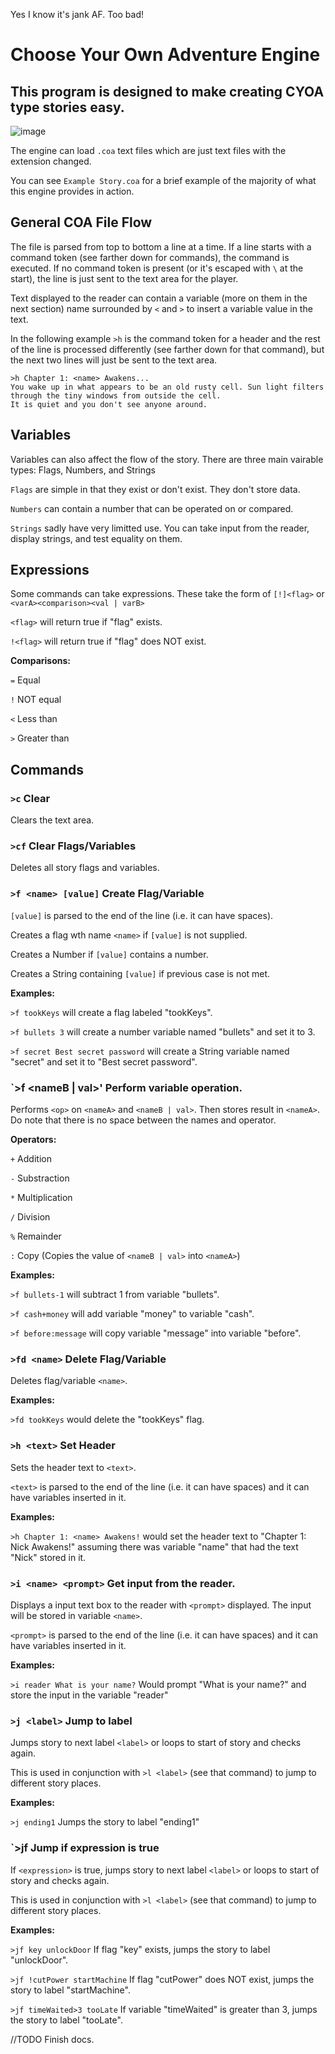 Yes I know it's jank AF. Too bad!

# Choose Your Own Adventure Engine
## This program is designed to make creating CYOA type stories easy.
![image](https://github.com/nickolasbradham/CYOA-Engine/assets/105989209/8e0ba0fa-330e-4f1e-9a4a-03e908b8cb20)

The engine can load `.coa` text files which are just text files with the extension changed.

You can see `Example Story.coa` for a brief example of the majority of what this engine provides in action.
## General COA File Flow
The file is parsed from top to bottom a line at a time. If a line starts with a command token (see farther down for commands), the command is executed.
If no command token is present (or it's escaped with `\` at the start), the line is just sent to the text area for the player.

Text displayed to the reader can contain a variable (more on them in the next section) name surrounded by `<` and `>` to insert a variable value in the text.

In the following example `>h` is the command token for a header and the rest of the line is processed differently (see farther down for that command), but the next two lines will just be sent to the text area.
```
>h Chapter 1: <name> Awakens...
You wake up in what appears to be an old rusty cell. Sun light filters through the tiny windows from outside the cell.
It is quiet and you don't see anyone around.
```
## Variables
Variables can also affect the flow of the story. There are three main vairable types: Flags, Numbers, and Strings

`Flags` are simple in that they exist or don't exist. They don't store data.

`Numbers` can contain a number that can be operated on or compared.

`Strings` sadly have very limitted use. You can take input from the reader, display strings, and test equality on them.
## Expressions
Some commands can take expressions. These take the form of `[!]<flag>` or `<varA><comparison><val | varB>`

`<flag>` will return true if "flag" exists.

`!<flag>` will return true if "flag" does NOT exist.

**Comparisons:**

`=` Equal

`!` NOT equal

`<` Less than

`>` Greater than
## Commands
### `>c` Clear
Clears the text area.
### `>cf` Clear Flags/Variables
Deletes all story flags and variables.
### `>f <name> [value]` Create Flag/Variable
`[value]` is parsed to the end of the line (i.e. it can have spaces).

Creates a flag wth name `<name>` if `[value]` is not supplied.

Creates a Number if `[value]` contains a number.

Creates a String containing `[value]` if previous case is not met.

**Examples:**

`>f tookKeys` will create a flag labeled "tookKeys".

`>f bullets 3` will create a number variable named "bullets" and set it to 3.

`>f secret Best secret password` will create a String variable named "secret" and set it to "Best secret password".
### `>f <nameA><op><nameB | val>' Perform variable operation.
Performs `<op>` on `<nameA>` and `<nameB | val>`. Then stores result in `<nameA>`. Do note that there is no space between the names and operator.

**Operators:**

`+` Addition

`-` Substraction

`*` Multiplication

`/` Division

`%` Remainder

`:` Copy (Copies the value of `<nameB | val>` into `<nameA>`)

**Examples:**

`>f bullets-1` will subtract 1 from variable "bullets".

`>f cash+money` will add variable "money" to variable "cash".

`>f before:message` will copy variable "message" into variable "before".
### `>fd <name>` Delete Flag/Variable
Deletes flag/variable `<name>`.

**Examples:**

`>fd tookKeys` would delete the "tookKeys" flag.
### `>h <text>` Set Header
Sets the header text to `<text>`.

`<text>` is parsed to the end of the line (i.e. it can have spaces) and it can have variables inserted in it.

**Examples:**

`>h Chapter 1: <name> Awakens!` would set the header text to "Chapter 1: Nick Awakens!" assuming there was variable "name" that had the text "Nick" stored in it.
### `>i <name> <prompt>` Get input from the reader.
Displays a input text box to the reader with `<prompt>` displayed. The input will be stored in variable `<name>`.

`<prompt>` is parsed to the end of the line (i.e. it can have spaces) and it can have variables inserted in it.

**Examples:**

`>i reader What is your name?` Would prompt "What is your name?" and store the input in the variable "reader"
### `>j <label>` Jump to label
Jumps story to next label `<label>` or loops to start of story and checks again.

This is used in conjunction with `>l <label>` (see that command) to jump to different story places.

**Examples:**

`>j ending1` Jumps the story to label "ending1"
### `>jf <expression> <label> Jump if expression is true
If `<expression>` is true, jumps story to next label `<label>` or loops to start of story and checks again.

This is used in conjunction with `>l <label>` (see that command) to jump to different story places.

**Examples:**

`>jf key unlockDoor` If flag "key" exists, jumps the story to label "unlockDoor".

`>jf !cutPower startMachine` If flag "cutPower" does NOT exist, jumps the story to label "startMachine".

`>jf timeWaited>3 tooLate` If variable "timeWaited" is greater than 3, jumps the story to label "tooLate".

//TODO Finish docs.
